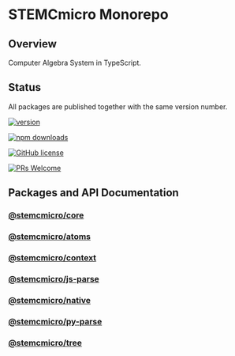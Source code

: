 # STEMCmicro Monorepo

## Overview

Computer Algebra System in TypeScript.

## Status

All packages are published together with the same version number.

[![version](https://img.shields.io/npm/v/@stemcmicro/core.svg)](https://www.npmjs.com/package/@stemcmicro/core)

[![npm downloads](https://img.shields.io/npm/dm/@stemcmicro/core.svg)](https://npm-stat.com/charts.html?package=@stemcmicro/core&from=2024-03-27)

[![GitHub license](https://img.shields.io/badge/license-MIT-blue.svg)](./LICENSE)

[![PRs Welcome](https://img.shields.io/badge/PRs-welcome-brightgreen.svg)](./CONTRIBUTING.md)

## Packages and API Documentation

### [@stemcmicro/core](https://geometryzen.github.io/stemcmicro/core)
### [@stemcmicro/atoms](https://geometryzen.github.io/stemcmicro/atoms)
### [@stemcmicro/context](https://geometryzen.github.io/stemcmicro/context)
### [@stemcmicro/js-parse](https://geometryzen.github.io/stemcmicro/js-parse)
### [@stemcmicro/native](https://geometryzen.github.io/stemcmicro/native)
### [@stemcmicro/py-parse](https://geometryzen.github.io/stemcmicro/py-parse)
### [@stemcmicro/tree](https://geometryzen.github.io/stemcmicro/tree)
